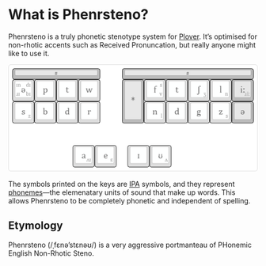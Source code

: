 # What is Phenrsteno?

Phenrsteno is a truly phonetic stenotype system for [Plover](https://github.com/openstenoproject/plover "GitHub repository for Plover"). It’s optimised for non-rhotic accents such as Received Pronuncation, but really anyone might like to use it.

![phenrsteno layout](./png/layout.png)

The symbols printed on the keys are [IPA](https://en.wikipedia.org/wiki/IPA) symbols, and they represent [phonemes](https://en.wikipedia.org/wiki/Phoneme)—the elemenatary units of sound that make up words. This allows Phenrsteno to be completely phonetic and independent of spelling.

## Etymology

Phenrsteno (/ˌfεnə’stεnəʊ/) is a very aggressive portmanteau of PHonemic English Non-Rhotic Steno.
